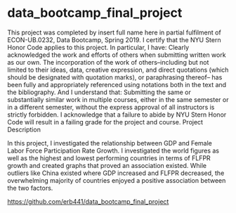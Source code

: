 # data_bootcamp_final_project

This project was completed by insert full name here in partial fulfilment of ECON-UB.0232,
Data Bootcamp, Spring 2019. I certify that the NYU Stern Honor Code applies to this project.
In particular, I have:
Clearly acknowledged the work and efforts of others when submitting written work as our own.
The incorporation of the work of others–including but not limited to their ideas, data, creative
expression, and direct quotations (which should be designated with quotation marks), or paraphrasing thereof– has been fully and appropriately referenced using notations both in the text
and the bibliography.
And I understand that:
Submitting the same or substantially similar work in multiple courses, either in the same semester
or in a different semester, without the express approval of all instructors is strictly forbidden.
I acknowledge that a failure to abide by NYU Stern Honor Code will result in a failing grade for
the project and course.
Project Description

In this project, I investigated the relationship between GDP and Female Labor Force Participation Rate Growth. I investigated the world figures as well as the highest and lowest performing countries in terms of FLFPR growth and created graphs that proved an association existed. While outliers like China existed where GDP increased and FLFPR decreased, the overwhelming majority of countries enjoyed a positive association between the two factors. 

https://github.com/erb441/data_bootcamp_final_project
